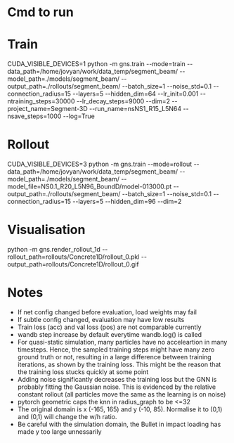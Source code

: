 # Cmd to run
# Train
CUDA_VISIBLE_DEVICES=1 python -m gns.train --mode=train --data_path=/home/jovyan/work/data_temp/segment_beam/ --model_path=./models/segment_beam/ --output_path=./rollouts/segment_beam/ --batch_size=1 --noise_std=0.1 --connection_radius=15 --layers=5 --hidden_dim=64 --lr_init=0.001 --ntraining_steps=30000 --lr_decay_steps=9000 --dim=2 --project_name=Segment-3D --run_name=nsNS1_R15_L5N64 --nsave_steps=1000 --log=True

# Rollout
CUDA_VISIBLE_DEVICES=3 python -m gns.train --mode=rollout --data_path=/home/jovyan/work/data_temp/segment_beam/ --model_path=./models/segment_beam/ --model_file=NS0.1_R20_L5N96_BoundD/model-013000.pt --output_path=./rollouts/segment_beam/ --batch_size=1 --noise_std=0.1 --connection_radius=15 --layers=5 --hidden_dim=96 --dim=2

# Visualisation
python -m gns.render_rollout_1d --rollout_path=rollouts/Concrete1D/rollout_0.pkl --output_path=rollouts/Concrete1D/rollout_0.gif


# Notes
- If net config changed before evaluation, load weights may fail
- If subtle config changed, evaluation may have low results
- Train loss (acc) and val loss (pos) are not comparable currently
- wandb step increase by default everytime wandb.log() is called
- For quasi-static simulation, many particles have no acceleartion in many timesteps. Hence, the sampled training steps might have many zero ground truth or not, resulting in
    a large difference between training iterations, as shown by the training loss. This might be the reason that the training loss stucks quickly at some point
- Adding noise significantly decreases the training loss but the GNN is probably fitting the Gaussian noise. This is evidenced by the relative constant rollout (all particles move
    the same as the learning is on noise)
- pytorch geometric caps the knn in radius_graph to be <=32
- The original domain is x (-165, 165) and y (-10, 85). Normalise it to (0,1) and (0,1) will change the w/h ratio. 
- Be careful with the simulation domain, the Bullet in impact loading has made y too large unnessarily
